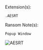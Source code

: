 Extension(s): 
```
.AESRT
```
Ransom Note(s): 
```
Popup Window
```
![AESRT](https://github.com/user-attachments/assets/6c954a7f-c7f1-4ff1-af58-38eba1137b1c)
